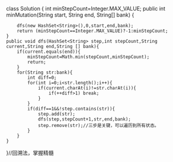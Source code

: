 
class Solution {
    int minStepCount=Integer.MAX_VALUE;
    public int minMutation(String start, String end, String[] bank) {
        
        dfs(new HashSet<String>(),0,start,end,bank);
        return (minStepCount==Integer.MAX_VALUE)?-1:minStepCount;
    }
    public void dfs(HashSet<String> step,int stepCount,String current,String end,String [] bank){
        if(current.equals(end)){
            minStepCount=Math.min(stepCount,minStepCount);
            return; 
        }
        for(String str:bank){
            int diff=0;
            for(int i=0;i<str.length();i++){
                if(current.charAt(i)!=str.charAt(i)){
                    if(++diff>1) break;
                }
            }
            if(diff==1&&!step.contains(str)){
                step.add(str);
                dfs(step,stepCount+1,str,end,bank);
                step.remove(str);//三步是关键，可以遍历到所有状态。
            }
        }
    }
}//回溯法，掌握精髓
```
